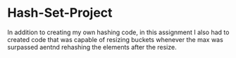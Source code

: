 # Hash-Set-Project
In addition to creating my own hashing code, in this assignment I also had to created code that was capable of resizing buckets whenever the max was surpassed aentnd rehashing the elements after the resize.

